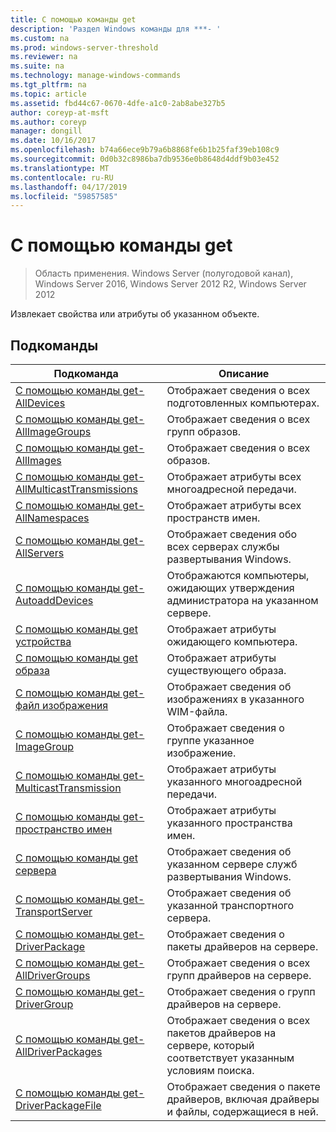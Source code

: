 ```yaml
---
title: С помощью команды get
description: 'Раздел Windows команды для ***- '
ms.custom: na
ms.prod: windows-server-threshold
ms.reviewer: na
ms.suite: na
ms.technology: manage-windows-commands
ms.tgt_pltfrm: na
ms.topic: article
ms.assetid: fbd44c67-0670-4dfe-a1c0-2ab8abe327b5
author: coreyp-at-msft
ms.author: coreyp
manager: dongill
ms.date: 10/16/2017
ms.openlocfilehash: b74a66ece9b79a6b8868fe6b1b25faf39eb108c9
ms.sourcegitcommit: 0d0b32c8986ba7db9536e0b8648d4ddf9b03e452
ms.translationtype: MT
ms.contentlocale: ru-RU
ms.lasthandoff: 04/17/2019
ms.locfileid: "59857585"
---
```

# <a name="using-the-get-command"></a>С помощью команды get

>Область применения. Windows Server (полугодовой канал), Windows Server 2016, Windows Server 2012 R2, Windows Server 2012

Извлекает свойства или атрибуты об указанном объекте.
## <a name="subcommands"></a>Подкоманды
|Подкоманда|Описание|
|-------|--------|
|[С помощью команды get-AllDevices](using-the-get-alldevices-command.md)|Отображает сведения о всех подготовленных компьютерах.|
|[С помощью команды get-AllImageGroups](using-the-get-allimagegroups-command.md)|Отображает сведения о всех групп образов.|
|[С помощью команды get-AllImages](using-the-get-allimages-command.md)|Отображает сведения о всех образов.|
|[С помощью команды get-AllMulticastTransmissions](using-the-get-allmulticasttransmissions-command.md)|Отображает атрибуты всех многоадресной передачи.|
|[С помощью команды get-AllNamespaces](using-the-get-allnamespaces-command.md)|Отображает атрибуты всех пространств имен.|
|[С помощью команды get-AllServers](using-the-get-allservers-command.md)|Отображает сведения обо всех серверах службы развертывания Windows.|
|[С помощью команды get-AutoaddDevices](using-the-get-autoadddevices-command.md)|Отображаются компьютеры, ожидающих утверждения администратора на указанном сервере.|
|[С помощью команды get устройства](using-the-get-device-command.md)|Отображает атрибуты ожидающего компьютера.|
|[С помощью команды get образа](using-the-get-image-command.md)|Отображает атрибуты существующего образа.|
|[С помощью команды get-файл изображения](using-the-get-imagefile-command.md)|Отображает сведения об изображениях в указанного WIM-файла.|
|[С помощью команды get-ImageGroup](using-the-get-imagegroup-command.md)|Отображает сведения о группе указанное изображение.|
|[С помощью команды get-MulticastTransmission](using-the-get-multicasttransmission-command.md)|Отображает атрибуты указанного многоадресной передачи.|
|[С помощью команды get-пространство имен](using-the-get-namespace-command.md)|Отображает атрибуты указанного пространства имен.|
|[С помощью команды get сервера](using-the-get-server-command.md)|Отображает сведения об указанном сервере служб развертывания Windows.|
|[С помощью команды get-TransportServer](using-the-get-transportserver-command.md)|Отображает сведения об указанной транспортного сервера.|
|[С помощью команды get-DriverPackage](using-the-get-driverpackage-command.md)|Отображает сведения о пакеты драйверов на сервере.|
|[С помощью команды get-AllDriverGroups](using-the-get-alldrivergroups-command.md)|Отображает сведения о всех групп драйверов на сервере.|
|[С помощью команды get-DriverGroup](using-the-get-drivergroup-command.md)|Отображает сведения о групп драйверов на сервере.|
|[С помощью команды get-AllDriverPackages](using-the-get-alldriverpackages-command.md)|Отображает сведения о всех пакетов драйверов на сервере, который соответствует указанным условиям поиска.|
|[С помощью команды get-DriverPackageFile](using-the-get-driverpackagefile-command.md)|Отображает сведения о пакете драйверов, включая драйверы и файлы, содержащиеся в ней.|
